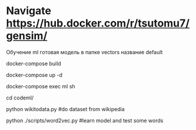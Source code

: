 # Navigate https://hub.docker.com/r/tsutomu7/gensim/


Обучение ml готовая модель в папке vectors название default

docker-compose build

docker-compose up -d

docker-compose exec ml sh

cd codeml/

python wikitodata.py #do dataset from wikipedia

python ./scripts/word2vec.py #learn model and test some words

